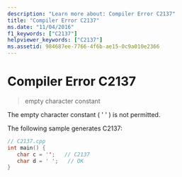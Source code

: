 ```yaml
---
description: "Learn more about: Compiler Error C2137"
title: "Compiler Error C2137"
ms.date: "11/04/2016"
f1_keywords: ["C2137"]
helpviewer_keywords: ["C2137"]
ms.assetid: 984687ee-7766-4f6b-ae15-0c9a010e2366
---
```

# Compiler Error C2137

> empty character constant

The empty character constant ( ' ' ) is not permitted.

The following sample generates C2137:

```cpp
// C2137.cpp
int main() {
   char c = '';   // C2137
   char d = ' ';   // OK
}
```
